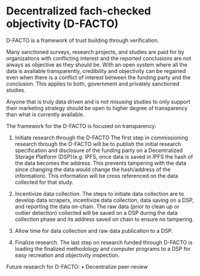 # Decentralized fach-checked objectivity (D-FACTO)

D-FACTO is a framework of trust building through verification. 

Many sanctioned surveys, research projects, and studies are paid for by organizations with conflicting interest and the reported conclusions are not always as objective as they should be. With an open system where all the data is available transparently, credibility and objectivity can be regained even when there is a conflict of interest between the funding party and the conclusion. This applies to both, government and privately sanctioned studies. 

Anyone that is truly data driven and is not misusing studies to only support their marketing strategy should be open to higher degree of transparency than what is currently available. 

The framework for the D-FACTO is focused on transparency:

1.	Initiate research through the D-FACTO
The first step in commissioning research through the D-FACTO will be to publish the initial research specification and disclosure of the funding party on a Decentralized Storage Platform (DSP)(e.g. IPFS, once data is saved in IPFS the hash of the data becomes the address. This prevents tampering with the data since changing the data would change the hash/address of the information). This information will be cross referenced on the data collected for that study. 

2.	Incentivize data collection.
The steps to initiate data collection are to develop data scrapers, incentivize data collection, data saving on a DSP, and reporting the data on-chain. The raw data (prior to clean up or outlier detection) collected will be saved on a DSP during the data collection phase and its address saved on chain to ensure no tampering. 

3.	Allow time for data collection and raw data publication to a DSP.

4.	Finalize research. 
The last step on research funded through D-FACTO is loading the finalized methodology and computer programs to a DSP for easy recreation and objectivity inspection. 

Future research for D-FACTO:
•	Decentralize peer-review


